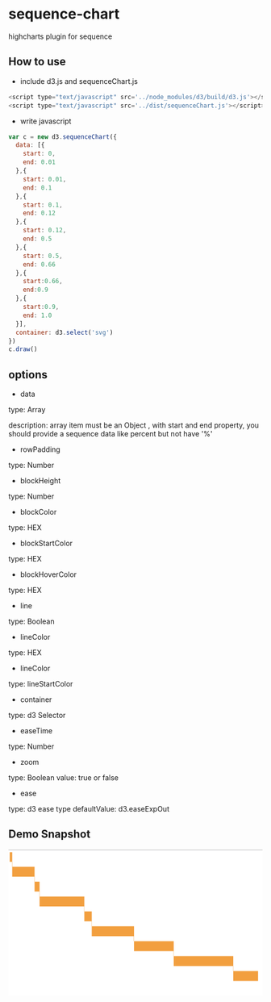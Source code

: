 # sequence-chart
highcharts plugin for sequence

## How to use
+ include d3.js and sequenceChart.js
```javascript
<script type="text/javascript" src='../node_modules/d3/build/d3.js'></script>
<script type="text/javascript" src='../dist/sequenceChart.js'></script>
```

+ write javascript
```javascript
var c = new d3.sequenceChart({
  data: [{
    start: 0,
    end: 0.01
  },{
    start: 0.01,
    end: 0.1
  },{
    start: 0.1,
    end: 0.12
  },{
    start: 0.12,
    end: 0.5
  },{
    start: 0.5,
    end: 0.66
  },{
    start:0.66,
    end:0.9
  },{
    start:0.9,
    end: 1.0
  }],
  container: d3.select('svg')
})
c.draw()
```

## options
+ data

type: Array

description: array item must be an Object , with start and end property, you should provide a sequence data like percent but not have '%'

+ rowPadding

type: Number

+ blockHeight

type: Number

+ blockColor

type: HEX

+ blockStartColor

type: HEX

+ blockHoverColor

type: HEX

+ line

type: Boolean

+ lineColor

type: HEX

+ lineColor

type: lineStartColor

+ container

type: d3 Selector

+ easeTime

type: Number

+ zoom

type: Boolean
value: true or false

+ ease

type: d3 ease type
defaultValue: d3.easeExpOut

## Demo Snapshot
![Snapshot](/img/snapshot.gif "截图")
